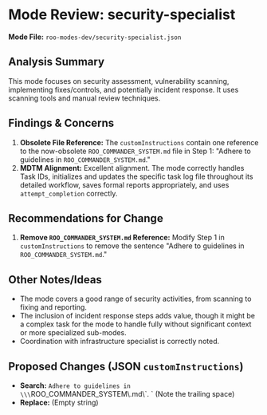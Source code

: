 # Mode Review: security-specialist

**Mode File:** `roo-modes-dev/security-specialist.json`

## Analysis Summary

This mode focuses on security assessment, vulnerability scanning, implementing fixes/controls, and potentially incident response. It uses scanning tools and manual review techniques.

## Findings & Concerns

1.  **Obsolete File Reference:** The `customInstructions` contain one reference to the now-obsolete `ROO_COMMANDER_SYSTEM.md` file in Step 1: "Adhere to guidelines in `ROO_COMMANDER_SYSTEM.md`."
2.  **MDTM Alignment:** Excellent alignment. The mode correctly handles Task IDs, initializes and updates the specific task log file throughout its detailed workflow, saves formal reports appropriately, and uses `attempt_completion` correctly.

## Recommendations for Change

1.  **Remove `ROO_COMMANDER_SYSTEM.md` Reference:** Modify Step 1 in `customInstructions` to remove the sentence "Adhere to guidelines in `ROO_COMMANDER_SYSTEM.md`."

## Other Notes/Ideas

*   The mode covers a good range of security activities, from scanning to fixing and reporting.
*   The inclusion of incident response steps adds value, though it might be a complex task for the mode to handle fully without significant context or more specialized sub-modes.
*   Coordination with infrastructure specialist is correctly noted.

## Proposed Changes (JSON `customInstructions`)

*   **Search:** `Adhere to guidelines in \\\`ROO_COMMANDER_SYSTEM\\.md\\\`. ` (Note the trailing space)
*   **Replace:** (Empty string)